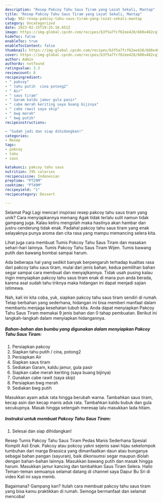 ```yaml
---
description: "Resep Pakcoy Tahu Saus Tiram yang Lezat Sekali, Mantap"
title: "Resep Pakcoy Tahu Saus Tiram yang Lezat Sekali, Mantap"
slug: 982-resep-pakcoy-tahu-saus-tiram-yang-lezat-sekali-mantap
category: Uncategorized
date: 2023-02-15T19:25:18.651Z
image: https://img-global.cpcdn.com/recipes/b3f5a7fcf62ee428/680x482cq70/pakcoy-tahu-saus-tiram-foto-resep-utama.jpg
hideToc: false
enableToc: true
enableTocContent: false
thumbnail: https://img-global.cpcdn.com/recipes/b3f5a7fcf62ee428/680x482cq70/pakcoy-tahu-saus-tiram-foto-resep-utama.jpg
cover: https://img-global.cpcdn.com/recipes/b3f5a7fcf62ee428/680x482cq70/pakcoy-tahu-saus-tiram-foto-resep-utama.jpg
author: Admin
authorAv: notfound
ratingvalue: 3.3
reviewcount: 8
recipeingredient:
- " pakcoy"
- " tahu putih  cina potong2"
- " Air"
- " saus tiram"
- " Garam kaldu jamur gula pasir"
- " cabe merah keriting saya buang bijinya"
- " cabe rawit saya skip"
- " bwg merah"
- " bwg putih"
recipeinstructions:

- "Sudah jadi dan siap dihidangkan!"
categories:
- Resep
tags:
- pakcoy
- tahu
- saus

katakunci: pakcoy tahu saus 
nutrition: 295 calories
recipecuisine: Indonesian
preptime: "PT29M"
cooktime: "PT49M"
recipeyield: "1"
recipecategory: Dessert

---
```



Selamat Pagi Lagi mencari inspirasi resep pakcoy tahu saus tiram yang unik? Cara menyiapkannya memang Agak tidak terlalu sulit namun tidak gampang juga. Kalau keliru mengolah maka hasilnya akan hambar dan justru cenderung tidak enak. Padahal pakcoy tahu saus tiram yang enak selayaknya punya aroma dan cita rasa yang mampu memancing selera kita.


Lihat juga cara membuat Tumis Pokcoy Tahu Saus Tiram dan masakan sehari-hari lainnya. Tumis Pakcoy Tahu Saus Tiram Wijen. Tumis bawang putih dan bawang bombai sampai harum.

Ada beberapa hal yang sedikit banyak berpengaruh terhadap kualitas rasa dari pakcoy tahu saus tiram, mulai dari jenis bahan, kedua pemilihan bahan segar sampai cara membuat dan menyajikannya. Tidak usah pusing kalau ingin menyiapkan pakcoy tahu saus tiram enak di mana pun anda berada, karena asal sudah tahu triknya maka hidangan ini dapat menjadi sajian istimewa.


Nah, kali ini kita coba, yuk, siapkan pakcoy tahu saus tiram sendiri di rumah. Tetap berbahan yang sederhana, hidangan ini bisa memberi manfaat dalam membantu menjaga kesehatan tubuh kita. Anda dapat menyiapkan Pakcoy Tahu Saus Tiram memakai 9 jenis bahan dan 0 tahap pembuatan. Berikut ini langkah-langkah dalam menyiapkan hidangannya.

<!--inarticleads1-->

##### Bahan-bahan dan bumbu yang digunakan dalam menyiapkan Pakcoy Tahu Saus Tiram:

1. Persiapkan  pakcoy
1. Siapkan  tahu putih / cina, potong2
1. Persiapkan  Air
1. Siapkan  saus tiram
1. Sediakan  Garam, kaldu jamur, gula pasir
1. Siapkan  cabe merah keriting (saya buang bijinya)
1. Gunakan  cabe rawit (saya skip)
1. Persiapkan  bwg merah
1. Sediakan  bwg putih


Masukkan ayam aduk rata hingga berubah warna. Tambahkan saus tiram, kecap asin dan kecap manis aduk rata. Tambahkan kaldu bubuk dan gula secukupnya. Masak hingga setengah meresap lalu masukkan lada hitam. 

<!--inarticleads2-->

##### Instruksi untuk membuat Pakcoy Tahu Saus Tiram:


1. Selesai dan siap dihidangkan!

Resep Tumis Pakcoy Tahu Saus Tiram Pedas Manis Sederhana Spesial Komplit Asli Enak. Pakcoy atau pokcoy yakni sejenis sawi hijau sekelompok tumbuhan dari marga Brassica yang dimanfaatkan daun atau bunganya sebagai bahan pangan (sayuran), baik dikonsumsi segar maupun diolah dengan bahan-bahan lainnya. Masukkan bawang putih dan masak hingga harum. Masukkan jamur kancing dan tambahkan Saus Tiram Selera. Hallo Teman-teman semuanya selamat datang di channel saya Dapur Bu Sri di video Kali ini saya memb. 

Bagaimana? Gampang kan? Itulah cara membuat pakcoy tahu saus tiram yang bisa kamu praktikkan di rumah. Semoga bermanfaat dan selamat mencoba!
